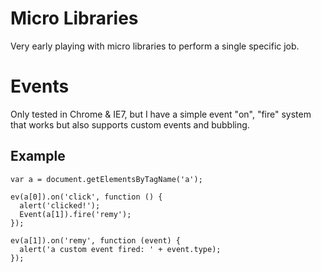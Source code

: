 # Micro Libraries

Very early playing with micro libraries to perform a single specific job.

# Events

Only tested in Chrome & IE7, but I have a simple event "on", "fire" system that works but also supports custom events and bubbling.

## Example

<pre><code>var a = document.getElementsByTagName('a');

ev(a[0]).on('click', function () {
  alert('clicked!');
  Event(a[1]).fire('remy');
});

ev(a[1]).on('remy', function (event) {
  alert('a custom event fired: ' + event.type);
});</code></pre>